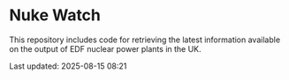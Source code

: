 # Nuke Watch

This repository includes code for retrieving the latest information available on the output of EDF nuclear power plants in the UK.

Last updated: 2025-08-15 08:21